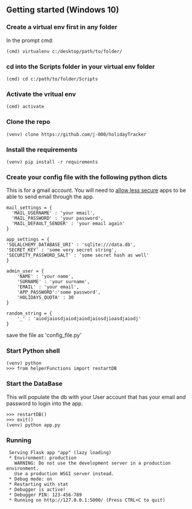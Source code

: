 ## Getting started (Windows 10)

### Create a virtual env first in any folder
In the prompt cmd:
```
(cmd) virtualenv c:/desktop/path/to/folder/
```

### cd into the Scripts folder in your virtual env folder
```
(cmd) cd c:/path/to/folder/Scripts
```

### Activate the vritual env
```
(cmd) activate
```

### Clone the repo
```
(venv) clone https://github.com/j-000/holidayTracker
```

### Install the requirements
```
(venv) pip install -r requirements
```

### Create your config file with the following python dicts
This is for a gmail account. You will need to [allow less secure](https://myaccount.google.com/lesssecureapps?pli=1) apps to be able to send email through the app.
```
mail_settings = {
  'MAIL_USERNAME' : 'your email',
  'MAIL_PASSWORD' : 'your password',
  'MAIL_DEFAULT_SENDER' : 'your email again'
}

app_settings = {
'SQLALCHEMY_DATABASE_URI' : 'sqlite:///data.db',
'SECRET_KEY' : 'some very secret string',
'SECURITY_PASSWORD_SALT' : 'some secret hash as well'
}

admin_user = {
    'NAME' : 'your name',
    'SURNAME' : 'your surname',
    'EMAIL' : 'your email',
    'APP_PASSWORD':'some password',
    'HOLIDAYS_QUOTA' : 30
}

random_string = {
    '_' : 'aiodjaiosdjaiodjaiodjaiosdjioasdjaiodj'
}
```

save the file as 'config_file.py'

### Start Python shell
```
(venv) python
>>> from helperFunctions import restartDB
```

### Start the DataBase
This will populate the db with your User account that has your email and password to login into the app.
```
>>> restartDB()
>>> exit()
(venv) python app.py
```
### Running
```
 Serving Flask app "app" (lazy loading)
 * Environment: production
   WARNING: Do not use the development server in a production environment.
   Use a production WSGI server instead.
 * Debug mode: on
 * Restarting with stat
 * Debugger is active!
 * Debugger PIN: 123-456-789
 * Running on http://127.0.0.1:5000/ (Press CTRL+C to quit)
```
